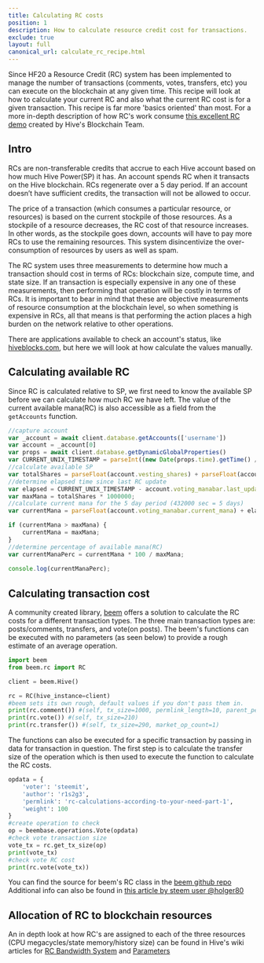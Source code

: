 ```yaml
---
title: Calculating RC costs
position: 1
description: How to calculate resource credit cost for transactions.
exclude: true
layout: full
canonical_url: calculate_rc_recipe.html
---
```


Since HF20 a Resource Credit (RC) system has been implemented to manage the number of transactions (comments, votes, transfers, etc) you can execute on the blockchain at any given time. This recipe will look at how to calculate your current RC and also what the current RC cost is for a given transaction. This recipe is far more 'basics oriented' than most. For a more in-depth description of how RC's work consume [this excellent RC demo](https://github.com/steemit/rcdemo) created by Hive's Blockchain Team.

## Intro

RCs are non-transferable credits that accrue to each Hive account based on how much Hive Power(SP) it has. An account spends RC when it transacts on the Hive blockchain. RCs regenerate over a 5 day period. If an account doesn’t have sufficient credits, the transaction will not be allowed to occur.

The price of a transaction (which consumes a particular resource, or resources) is based on the current stockpile of those resources. As a stockpile of a resource decreases, the RC cost of that resource increases. In other words, as the stockpile goes down, accounts will have to pay more RCs to use the remaining resources. This system disincentivize the over-consumption of resources by users as well as spam.

The RC system uses three measurements to determine how much a transaction should cost in terms of RCs: blockchain size, compute time, and state size. If an transaction is especially expensive in any one of these measurements, then performing that operation will be costly in terms of RCs. It is important to bear in mind that these are objective measurements of resource consumption at the blockchain level, so when something is expensive in RCs, all that means is that performing the action places a high burden on the network relative to other operations.

There are applications available to check an account's status, like [hiveblocks.com](https://hiveblocks.com/@username), but here we will look at how calculate the values manually.

## Calculating available RC

Since RC is calculated relative to SP, we first need to know the available SP before we can calculate how much RC we have left. The value of the current available mana(RC) is also accessible as a field from the `getAccounts` function.

```javascript
//capture account
var _account = await client.database.getAccounts(['username'])
var account = _account[0]
var props = await client.database.getDynamicGlobalProperties()
var CURRENT_UNIX_TIMESTAMP = parseInt((new Date(props.time).getTime() / 1000).toFixed(0))
//calculate available SP
var totalShares = parseFloat(account.vesting_shares) + parseFloat(account.received_vesting_shares) - parseFloat(account.delegated_vesting_shares);
//determine elapsed time since last RC update
var elapsed = CURRENT_UNIX_TIMESTAMP - account.voting_manabar.last_update_time;
var maxMana = totalShares * 1000000;
//calculate current mana for the 5 day period (432000 sec = 5 days)
var currentMana = parseFloat(account.voting_manabar.current_mana) + elapsed * maxMana / 432000;

if (currentMana > maxMana) {
    currentMana = maxMana;
}
//determine percentage of available mana(RC)
var currentManaPerc = currentMana * 100 / maxMana;
    
console.log(currentManaPerc);
```

## Calculating transaction cost

A community created library, [beem](https://github.com/holgern/beem) offers a solution to calculate the RC costs for a different transaction types. The three main transaction types are: posts/comments, transfers, and vote(on posts). The beem's functions can be executed with no parameters (as seen below) to provide a rough estimate of an average operation.

```python
import beem
from beem.rc import RC

client = beem.Hive()

rc = RC(hive_instance=client)
#beem sets its own rough, default values if you don't pass them in.
print(rc.comment()) #(self, tx_size=1000, permlink_length=10, parent_permlink_length=10)
print(rc.vote()) #(self, tx_size=210)
print(rc.transfer()) #(self, tx_size=290, market_op_count=1)
```

The functions can also be executed for a specific transaction by passing in data for transaction in question. The first step is to calculate the transfer size of the operation which is then used to execute the function to calculate the RC costs.

```python
opdata = {
    'voter': 'steemit',
    'author': 'r1s2g3',
    'permlink': 'rc-calculations-according-to-your-need-part-1',
    'weight': 100
}
#create operation to check
op = beembase.operations.Vote(opdata)
#check vote transaction size
vote_tx = rc.get_tx_size(op)
print(vote_tx)
#check vote RC cost
print(rc.vote(vote_tx))
```

You can find the source for beem's RC class in the [beem github repo](https://github.com/holgern/beem/blob/master/beem/rc.py)
Additional info can also be found in [this article by steem user @holger80](https://hive.blog/utopian-io/@holger80/update-for-beem-adding-rc-costs-calculation-and-witnesssetproperties-broadcasting?sort=new)

## Allocation of RC to blockchain resources

An in depth look at how RC's are assigned to each of the three resources (CPU megacycles/state memory/history size) can be found in Hive's wiki articles for [RC Bandwidth System](https://github.com/steemit/steem/wiki/RC-Bandwidth-System) and [Parameters](https://github.com/steemit/steem/wiki/RC-Bandwidth-Parameters)
